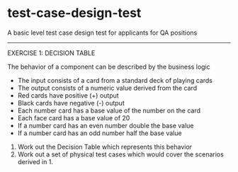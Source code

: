 # test-case-design-test
A basic level test case design test for applicants for QA positions

----------------------------------------------------------------------------------
EXERCISE 1: DECISION TABLE

The behavior of a component can be described by the business logic
- The input consists of a card from a standard deck of playing cards
- The output consists of a numeric value derived from the card
- Red cards have positive (+) output
- Black cards have negative (-) output
- Each number card has a base value of the number on the card
- Each face card has a base value of 20
- If a number card has an even number double the base value
- If a number card has an odd number half the base value

1. Work out the Decision Table which represents this behavior
2. Work out a set of physical test cases which would cover the scenarios derived in 1.
